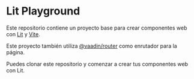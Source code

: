 # Lit Playground

Este repositorio contiene un proyecto base para crear componentes web con [Lit](https://lit.dev/) y [Vite](https://vitejs.dev/).

Este proyecto también utiliza [@vaadin/router](https://github.com/vaadin/router) como enrutador para la página.

Puedes clonar este repositorio y comenzar a crear tus componentes web con Lit.